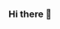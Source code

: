 ### Hi there 👋

<!--
**alysharina/alysharina** is a ✨ _special_ ✨ repository because its `README.md` (this file) appears on your GitHub profile.

Hello World 🌏

👋 My name is Alysha Gilliard and I am an aspiring full stack software engineer from Okinawa, Japan. I am currently living in Atlanta, GA.
💻 I’m interested in solving problems and helping people live happier lives through leveraging technology.
💞️ I love collaborating with individuals from diverse backgrounds and finding new ways to challenge myself by using new technologies.
📫 How you can reach me:
  📧 alyshargilliard@gmail.com 
  🔗 linkedin.com/in/alysha-gilliard-077aa2a8/
